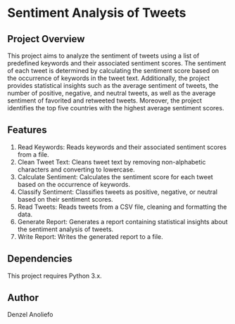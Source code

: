 # Sentiment Analysis of Tweets

## Project Overview

This project aims to analyze the sentiment of tweets using a list of predefined keywords and their associated sentiment scores. The sentiment of each tweet is determined by calculating the sentiment score based on the occurrence of keywords in the tweet text. Additionally, the project provides statistical insights such as the average sentiment of tweets, the number of positive, negative, and neutral tweets, as well as the average sentiment of favorited and retweeted tweets. Moreover, the project identifies the top five countries with the highest average sentiment scores.

## Features

1. Read Keywords: Reads keywords and their associated sentiment scores from a file.
2. Clean Tweet Text: Cleans tweet text by removing non-alphabetic characters and converting to lowercase.
3. Calculate Sentiment: Calculates the sentiment score for each tweet based on the occurrence of keywords.
4. Classify Sentiment: Classifies tweets as positive, negative, or neutral based on their sentiment scores.
5. Read Tweets: Reads tweets from a CSV file, cleaning and formatting the data.
6. Generate Report: Generates a report containing statistical insights about the sentiment analysis of tweets.
7. Write Report: Writes the generated report to a file.

## Dependencies

This project requires Python 3.x.

## Author

Denzel Anoliefo

